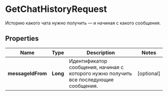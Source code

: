 

# GetChatHistoryRequest

Историю какого чата нужно получить — и начиная с какого сообщения. 

## Properties

| Name | Type | Description | Notes |
|------------ | ------------- | ------------- | -------------|
|**messageIdFrom** | **Long** | Идентификатор сообщения, начиная с которого нужно получить все последующие сообщения. |  [optional] |



